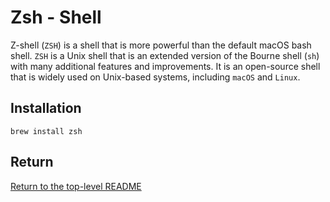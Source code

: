 # Zsh - Shell

Z-shell (`ZSH`) is a shell that is more powerful than the default macOS bash shell.
`ZSH` is a Unix shell that is an extended version of the Bourne shell (`sh`) with many additional features and improvements.
It is an open-source shell that is widely used on Unix-based systems, including `macOS` and `Linux`.

## Installation

```shell
brew install zsh
```

## Return

[Return to the top-level README](./../../README.md)
